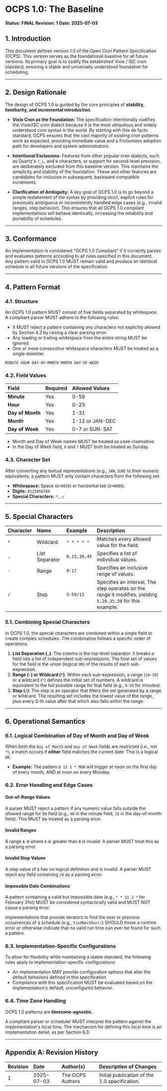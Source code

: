 # OCPS 1.0: The Baseline

**Status: FINAL**
**Revision: 1**
**Date: 2025-07-03**

## 1. Introduction

This document defines version 1.0 of the Open Cron Pattern Specification (OCPS). This version serves as the foundational baseline for all future versions. Its primary goal is to codify the established Vixie / ISC cron standard, ensuring a stable and universally understood foundation for scheduling.

---
## 2. Design Rationale

The design of OCPS 1.0 is guided by the core principles of **stability, familiarity, and incremental introduction**.

* **Vixie Cron as the Foundation:** The specification intentionally codifies the Vixie/ISC cron dialect because it is the most ubiquitous and widely understood cron syntax in the world. By starting with this de facto standard, OCPS ensures that the vast majority of existing cron patterns work as expected, providing immediate value and a frictionless adoption path for developers and system administrators.

* **Intentional Exclusions:** Features from other popular cron dialects, such as Quartz's `?`, `L`, and `W` characters, or support for second-level precision, are deliberately excluded from this baseline version. This maintains the simplicity and stability of the foundation. These and other features are candidates for inclusion in subsequent, backward-compatible increments.

* **Clarification of Ambiguity:** A key goal of OCPS 1.0 is to go beyond a simple restatement of the syntax by providing strict, explicit rules for previously ambiguous or inconsistently handled edge cases (e.g., invalid ranges, step behavior). This ensures that all OCPS 1.0 compliant implementations will behave identically, increasing the reliability and portability of schedules.

---
## 3. Conformance

An implementation is considered "OCPS 1.0 Compliant" if it correctly parses and evaluates patterns according to all rules specified in this document. Any pattern valid in OCPS 1.0 MUST remain valid and produce an identical schedule in all future versions of the specification.

---
## 4. Pattern Format

### 4.1. Structure
An OCPS 1.0 pattern MUST consist of five fields separated by whitespace. A compliant parser MUST adhere to the following rules:
* It MUST reject a pattern containing any characters not explicitly allowed by Section 4.3 by raising a clear parsing error.
* Any leading or trailing whitespace from the entire string MUST be ignored.
* One or more consecutive whitespace characters MUST be treated as a single delimiter.

`MINUTE HOUR DAY-OF-MONTH MONTH DAY-OF-WEEK`

### 4.2. Field Values

| Field | Required | Allowed Values |
| :--- | :--- | :--- |
| **Minute** | Yes | 0-59 |
| **Hour** | Yes | 0-23 |
| **Day of Month** | Yes | 1-31 |
| **Month** | Yes | 1-12 or JAN-DEC |
| **Day of Week**| Yes | 0-7 or SUN-SAT |

* Month and Day of Week names MUST be treated as case-insensitive.
* In the Day of Week field, `0` and `7` MUST both be treated as Sunday.

### 4.3. Character Set

After converting any textual representations (e.g., `JAN`, `SUN`) to their numeric equivalents, a pattern MUST only contain characters from the following set:

* **Whitespace:** Space (`U+0020`) or horizontal tab (`U+0009`).
* **Digits:** `0123456789`
* **Special Characters:** `*,-/`

---
## 5. Special Characters

| Character | Name | Example | Description |
| :--- | :--- | :--- | :--- |
| `*` | Wildcard | `* * * * *` | Matches every allowed value for the field. |
| `,` | List Separator | `0,15,30,45` | Specifies a list of individual values. |
| `-` | Range | `9-17` | Specifies an inclusive range of values. |
| `/` | Step | `5-59/15` | Specifies an interval. The step operates on the range it modifies, yielding `5,20,35,50` for this example. |

### 5.1. Combining Special Characters

In OCPS 1.0, the special characters are combined within a single field to create complex schedules. The combination follows a specific order of operations.

1.  **List Separation (`,`)**: The comma is the top-level separator. It breaks a field into a list of independent sub-expressions. The final set of values for the field is the union (logical `OR`) of the results of each sub-expression.
2.  **Range (`-`) or Wildcard (`*`)**: Within each sub-expression, a range (`10-20`) or a wildcard (`*`) defines the initial set of numbers. A wildcard is equivalent to the full possible range for that field (e.g., `0-59` for minutes).
3.  **Step (`/`)**: The step is an operator that filters the set generated by a range or wildcard. The resulting set includes the lowest value of the range, plus every S-th value after that which also falls within the range.

---
## 6. Operational Semantics

### 6.1. Logical Combination of Day of Month and Day of Week
When both the `Day of Month` and `Day of Week` fields are restricted (i.e., not `*`), a match occurs if **either** field matches the current date. This is a logical `OR`.

* **Example:** The pattern `0 12 1 * MON` will trigger at noon on the first day of every month, AND at noon on every Monday.

### 6.2. Error Handling and Edge Cases

#### Out-of-Range Values
A parser MUST reject a pattern if any numeric value falls outside the allowed range for its field (e.g., `60` in the minute field, `32` in the day-of-month field). This MUST be treated as a parsing error.

#### Invalid Ranges
A range `A-B` where `A` is greater than `B` is invalid. A parser MUST treat this as a parsing error.

#### Invalid Step Values
A step value of `0` has no logical definition and is invalid. A parser MUST reject any field containing `/0` as a parsing error.

#### Impossible Date Combinations
A pattern containing a valid but impossible date (e.g., `* * 31 2 *` for February 31st) MUST be considered syntactically valid and MUST NOT cause a parsing error.

Implementations that provide iterators to find the next or previous occurrences of a schedule (e.g., `findNextRun()`) SHOULD throw a runtime error or otherwise indicate that no valid run time can ever be found for such a pattern.

### 6.3. Implementation-Specific Configurations
To allow for flexibility while maintaining a stable standard, the following rules apply to implementation-specific configurations:

* An implementation MAY provide configuration options that alter the default behaviors defined in this specification.
* Compliance with this specification MUST be evaluated based on the implementation's default, unconfigured behavior.

### 6.4. Time Zone Handling

OCPS 1.0 patterns are **timezone-agnostic**.

A compliant parser or scheduler MUST interpret the pattern against the implementation's local time. The mechanism for defining this local time is an implementation detail, as per Section 6.3.

---
## Appendix A: Revision History

| Revision | Date | Author(s) | Description of Changes |
| :--- | :--- | :--- | :--- |
| 1 | 2025-07-03 | The OCPS Authors | Initial publication of the 1.0 specification. |